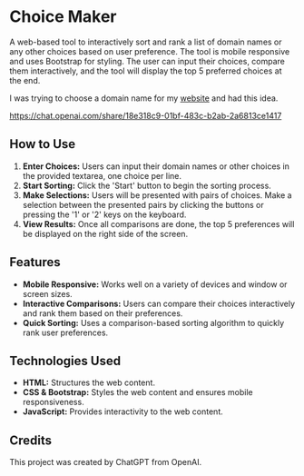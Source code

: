 # Choice Maker

A web-based tool to interactively sort and rank a list of domain names or any other choices based on user preference. The tool is mobile responsive and uses Bootstrap for styling. The user can input their choices, compare them interactively, and the tool will display the top 5 preferred choices at the end.

I was trying to choose a domain name for my [website](https://victorouse.github.io) and had this idea.

https://chat.openai.com/share/18e318c9-01bf-483c-b2ab-2a6813ce1417

## How to Use

1. **Enter Choices:** Users can input their domain names or other choices in the provided textarea, one choice per line.
2. **Start Sorting:** Click the 'Start' button to begin the sorting process.
3. **Make Selections:** Users will be presented with pairs of choices. Make a selection between the presented pairs by clicking the buttons or pressing the '1' or '2' keys on the keyboard.
4. **View Results:** Once all comparisons are done, the top 5 preferences will be displayed on the right side of the screen.

## Features

- **Mobile Responsive:** Works well on a variety of devices and window or screen sizes.
- **Interactive Comparisons:** Users can compare their choices interactively and rank them based on their preferences.
- **Quick Sorting:** Uses a comparison-based sorting algorithm to quickly rank user preferences.

## Technologies Used

- **HTML:** Structures the web content.
- **CSS & Bootstrap:** Styles the web content and ensures mobile responsiveness.
- **JavaScript:** Provides interactivity to the web content.

## Credits

This project was created by ChatGPT from OpenAI.
